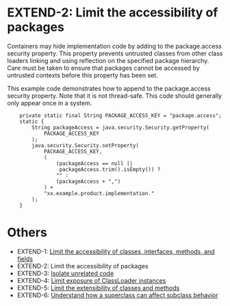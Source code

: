 # EXTEND-2: Limit the accessibility of packages
Containers may hide implementation code by adding to the package.access security property. This property prevents untrusted classes from other class loaders linking and using reflection on the specified package hierarchy. Care must be taken to ensure that packages cannot be accessed by untrusted contexts before this property has been set.

This example code demonstrates how to append to the package.access security property. Note that it is not thread-safe. This code should generally only appear once in a system.

        private static final String PACKAGE_ACCESS_KEY = "package.access";
        static {
            String packageAccess = java.security.Security.getProperty(
                PACKAGE_ACCESS_KEY
            );
            java.security.Security.setProperty(
                PACKAGE_ACCESS_KEY,
                (
                    (packageAccess == null ||
                     packageAccess.trim().isEmpty()) ?
                    "" :
                    (packageAccess + ",")
                ) +
                "xx.example.product.implementation."
            );
        }

# Others
 - EXTEND-1: [Limit the accessibility of classes, interfaces, methods, and fields](../g41)
 - EXTEND-2: Limit the accessibility of packages
 - EXTEND-3: [Isolate unrelated code](../g43)
 - EXTEND-4: [Limit exposure of ClassLoader instances](../g44)
 - EXTEND-5: [Limit the extensibility of classes and methods](../g45)
 - EXTEND-6: [Understand how a superclass can affect subclass behavior](../g46)

